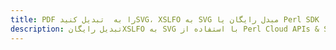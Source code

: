 ---title: PDF را به  تبدیل کنیدSVG، XSLFO به SVG مبدل رایگان یا Perl SDKdescription: تبدیل رایگانXSLFO به SVG با استفاده از Perl Cloud APIs & SDK همچنین اسناد PDF را در Cloud ایجاد، ویرایش و رندر کنید.---